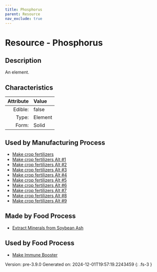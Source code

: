 ```yaml
---
title: Phosphorus
parent: Resource
nav_exclude: true
---
```

# Resource - Phosphorus

## Description
An element.

## Characteristics

| Attribute      | Value |
|--------:|:------|
|Edible:|false|
|Type:|Element|
|Form:|Solid|
 

## Used by Manufacturing Process

- [Make crop fertilizers](../process/make-crop-fertilizers.html)
- [Make crop fertilizers Alt #1](../process/make-crop-fertilizers-alt--1.html)
- [Make crop fertilizers Alt #2](../process/make-crop-fertilizers-alt--2.html)
- [Make crop fertilizers Alt #3](../process/make-crop-fertilizers-alt--3.html)
- [Make crop fertilizers Alt #4](../process/make-crop-fertilizers-alt--4.html)
- [Make crop fertilizers Alt #5](../process/make-crop-fertilizers-alt--5.html)
- [Make crop fertilizers Alt #6](../process/make-crop-fertilizers-alt--6.html)
- [Make crop fertilizers Alt #7](../process/make-crop-fertilizers-alt--7.html)
- [Make crop fertilizers Alt #8](../process/make-crop-fertilizers-alt--8.html)
- [Make crop fertilizers Alt #9](../process/make-crop-fertilizers-alt--9.html)


## Made by Food Process

- [Extract Minerals from Soybean Ash](../food/extract-minerals-from-soybean-ash.html)

    
## Used by Food Process

- [Make Immune Booster](../food/make-immune-booster.html)


Version: pre-3.9.0 Generated on: 2024-12-01T19:57:19.2243459
{: .fs-3 }
